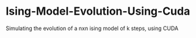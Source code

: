 # Ising-Model-Evolution-Using-Cuda
Simulating the evolution of a nxn ising model of k steps, using CUDA
